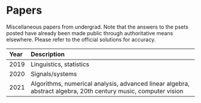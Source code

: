 # Papers

Miscellaneous papers from undergrad. Note that the answers to the psets posted have already been made public through authoritative means elsewhere. Please refer to the official solutions for accuracy.

| Year | Description |
|:-------|:--------------|
|2019|Linguistics, statistics|
|2020|Signals/systems|
|2021|Algorithms, numerical analysis, advanced linear algebra, abstract algebra, 20th century music, computer vision|

